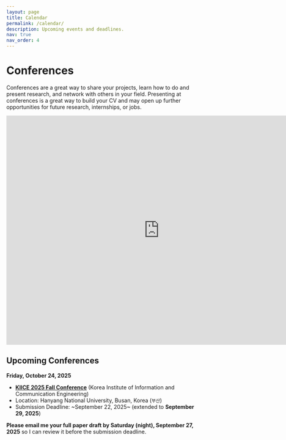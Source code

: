 ```yaml
---
layout: page
title: Calendar
permalink: /calendar/
description: Upcoming events and deadlines.
nav: true
nav_order: 4
---
```


# Conferences

Conferences are a great way to share your projects, learn how to do and present research, and network with others in your field. Presenting at conferences is a great way to build your CV and may open up further opportunities for future research, internships, or jobs.

<iframe src="https://calendar.google.com/calendar/embed?height=600&wkst=1&bgcolor=%23ffffff&ctz=Asia%2FSeoul&showTitle=1&showNav=1&showDate=1&showPrint=0&showTabs=0&showCalendars=1&showTz=1&title=2024%201%ED%95%99%EA%B8%B0%20%EA%B0%95%EC%9D%98&src=YWFyb25rci50cmFpbmVyQGdtYWlsLmNvbQ&src=YTk4bG01Mm9tMGdsM3E5b2x1dnRncG9vbTU4MTFtdDZAaW1wb3J0LmNhbGVuZGFyLmdvb2dsZS5jb20&color=%23039BE5&color=%23D50000" style="border-width:0" width="800" height="600" frameborder="0" scrolling="no"></iframe>

## Upcoming Conferences

**Friday, October 24, 2025**

- **[KIICE 2025 Fall Conference](http://www.kiice.org/)** (Korea Institute of Information and Communication Engineering)
- Location: Hanyang National University, Busan, Korea (`부산`)
- Submission Deadline: ~September 22, 2025~ (extended to **September 29, 2025**)

**Please email me your full paper draft by Saturday (night), September 27, 2025** so I can review it before the submission deadline.